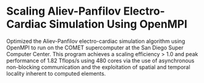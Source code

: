 # Scaling Aliev-Panfilov Electro-Cardiac Simulation Using OpenMPI

Optimized the Aliev-Panfilov
electro-cardiac simulation algorithm using OpenMPI to run on the COMET
supercomputer at the San Diego Super Computer Center. This program achieves a 
scaling efficiency > 1.0 and peak performance of 1.82 Tflops/s using 480 cores via the use of
asynchronous non-blocking communication and the exploitation of spatial and temporal locality 
inherent to computed elements.